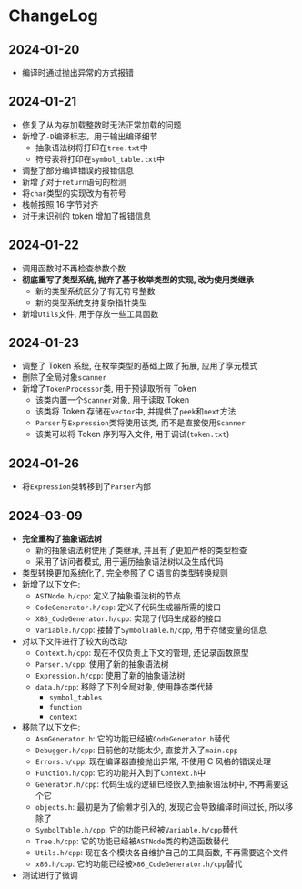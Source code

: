 # ChangeLog

## 2024-01-20

- 编译时通过抛出异常的方式报错

## 2024-01-21

- 修复了从内存加载整数时无法正常加载的问题
- 新增了`-D`编译标志，用于输出编译细节
  - 抽象语法树将打印在`tree.txt`中
  - 符号表将打印在`symbol_table.txt`中
- 调整了部分编译错误的报错信息
- 新增了对于`return`语句的检测
- 将`char`类型的实现改为有符号
- 栈帧按照 16 字节对齐
- 对于未识别的 token 增加了报错信息

## 2024-01-22

- 调用函数时不再检查参数个数
- **彻底重写了类型系统, 抛弃了基于枚举类型的实现, 改为使用类继承**
  - 新的类型系统区分了有无符号整数
  - 新的类型系统支持复杂指针类型
- 新增`Utils`文件, 用于存放一些工具函数

## 2024-01-23

- 调整了 Token 系统, 在枚举类型的基础上做了拓展, 应用了享元模式
- 删除了全局对象`scanner`
- 新增了`TokenProcessor`类, 用于预读取所有 Token
  - 该类内置一个`Scanner`对象, 用于读取 Token
  - 该类将 Token 存储在`vector`中, 并提供了`peek`和`next`方法
  - `Parser`与`Expression`类将使用该类, 而不是直接使用`Scanner`
  - 该类可以将 Token 序列写入文件, 用于调试(`token.txt`)

## 2024-01-26

- 将`Expression`类转移到了`Parser`内部

## 2024-03-09

- **完全重构了抽象语法树**
  - 新的抽象语法树使用了类继承, 并且有了更加严格的类型检查
  - 采用了访问者模式, 用于遍历抽象语法树以及生成代码
- 类型转换更加系统化了, 完全参照了 C 语言的类型转换规则
- 新增了以下文件:
  - `ASTNode.h/cpp`: 定义了抽象语法树的节点
  - `CodeGenerator.h/cpp`: 定义了代码生成器所需的接口
  - `X86_CodeGenerator.h/cpp`: 实现了代码生成器的接口
  - `Variable.h/cpp`: 接替了`SymbolTable.h/cpp`, 用于存储变量的信息
- 对以下文件进行了较大的改动:
  - `Context.h/cpp`: 现在不仅负责上下文的管理, 还记录函数原型
  - `Parser.h/cpp`: 使用了新的抽象语法树
  - `Expression.h/cpp`: 使用了新的抽象语法树
  - `data.h/cpp`: 移除了下列全局对象, 使用静态类代替
    - `symbol_tables`
    - `function`
    - `context`
- 移除了以下文件:
  - `AsmGenerator.h`: 它的功能已经被`CodeGenerator.h`替代
  - `Debugger.h/cpp`: 目前他的功能太少, 直接并入了`main.cpp`
  - `Errors.h/cpp`: 现在编译器直接抛出异常, 不使用 C 风格的错误处理
  - `Function.h/cpp`: 它的功能并入到了`Context.h`中
  - `Generator.h/cpp`: 代码生成的逻辑已经嵌入到抽象语法树中, 不再需要这个它
  - `objects.h`: 最初是为了偷懒才引入的, 发现它会导致编译时间过长, 所以移除了
  - `SymbolTable.h/cpp`: 它的功能已经被`Variable.h/cpp`替代
  - `Tree.h/cpp`: 它的功能已经被`ASTNode`类的构造函数替代
  - `Utils.h/cpp`: 现在各个模块各自维护自己的工具函数, 不再需要这个文件
  - `x86.h/cpp`: 它的功能已经被`X86_CodeGenerator.h/cpp`替代
- 测试进行了微调
